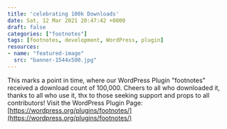 ```yaml
---
title: 'celebrating 100k Downloads'
date: Sat, 12 Mar 2021 20:47:42 +0000
draft: false
categories: ["footnotes"]
tags: [footnotes, development, WordPress, plugin]
resources:
- name: "featured-image"
  src: "banner-1544x500.jpg"
---
```


This marks a point in time, where our WordPress Plugin "footnotes" received a download count of 100,000. Cheers to all who downloaded it, thanks to all who use it, thx to those seeking support and props to all contributors! Visit the WordPress Plugin Page: [https://wordpress.org/plugins/footnotes/](https://wordpress.org/plugins/footnotes/)
